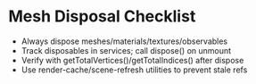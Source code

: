 # Mesh Disposal Checklist

- Always dispose meshes/materials/textures/observables
- Track disposables in services; call dispose() on unmount
- Verify with getTotalVertices()/getTotalIndices() after dispose
- Use render-cache/scene-refresh utilities to prevent stale refs

